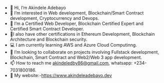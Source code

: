 - 👋 Hi, I’m Akindele Adebayo
- 👀 I’m interested in Web development, Blockchain/Smart Contract development, Cryptocurrency and Devops.
- 🌱 I’m a Certified Web Developer, Blockchain Certified Expert and Certified Smart Contract Developer.
- 📰I also have other certifications in Ethereum Development, Blockchain Architecture and Blockchain security.
- 💻 I am currently learning AWS and Azure Cloud Computinng.
- 💞️ I’m looking to collaborate on projects involving Fullstack development, Blockchain, Smart Contract and Web2/Web 3 app development.
- 📫 How to reach me akindeledby86@gmail.com, whatsapp: +234-7031800186.
- 🔗 My website:-https://www.akindeleadebayo.dev

<!---
akindeledby/akindeledby is a ✨ special ✨ repository because its `README.md` (this file) appears on your GitHub profile.
You can click the Preview link to take a look at your changes.
--->
